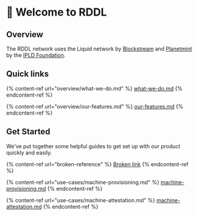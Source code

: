 # 👋 Welcome to RDDL

## Overview

The RDDL network uses the Liquid network by [Blockstream](https://blockstream.com/liquid/) and [Planetmint](https://planetmint.io) by the [IPLD Foundation](https://ipld.io).

## Quick links

{% content-ref url="overview/what-we-do.md" %}
[what-we-do.md](overview/what-we-do.md)
{% endcontent-ref %}

{% content-ref url="overview/our-features.md" %}
[our-features.md](overview/our-features.md)
{% endcontent-ref %}

## Get Started

We've put together some helpful guides to get set up with our product quickly and easily.

{% content-ref url="broken-reference" %}
[Broken link](broken-reference)
{% endcontent-ref %}

{% content-ref url="use-cases/machine-provisioning.md" %}
[machine-provisioning.md](use-cases/machine-provisioning.md)
{% endcontent-ref %}

{% content-ref url="use-cases/machine-attestation.md" %}
[machine-attestation.md](use-cases/machine-attestation.md)
{% endcontent-ref %}
